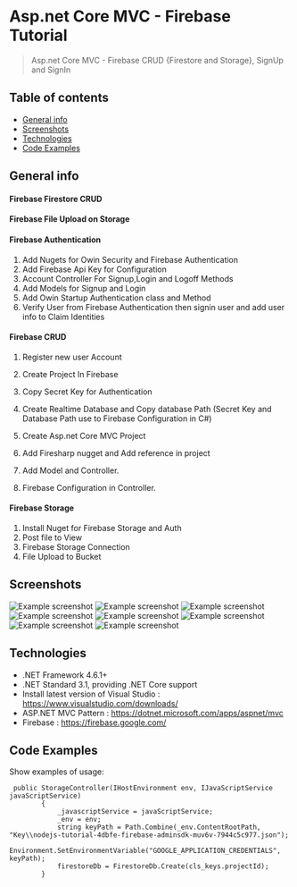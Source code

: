 # Asp.net Core MVC - Firebase Tutorial
> Asp.net Core MVC - Firebase CRUD {Firestore and Storage}, SignUp and SignIn

## Table of contents
* [General info](#general-info)
* [Screenshots](#screenshots)
* [Technologies](#technologies)
* [Code Examples](#code-examples)

## General info
<h4>Firebase Firestore CRUD</h4>
<h4>Firebase File Upload on Storage</h4>
<h4>Firebase Authentication</h4>

1. Add Nugets for Owin Security and Firebase Authentication
2. Add Firebase Api Key for Configuration
3. Account Controller For Signup,Login and Logoff Methods
4. Add Models for Signup and Login
5. Add Owin Startup Authentication class and Method
6. Verify User from Firebase Authentication then signin user and add user info to Claim Identities


<h4>Firebase CRUD</h4>

1. Register new user Account

2. Create Project In Firebase
3. Copy Secret Key for Authentication
4. Create Realtime Database and Copy database Path (Secret Key and Database Path use to Firebase Configuration in C#)
5. Create Asp.net Core MVC Project
6. Add Firesharp nugget and Add reference in project
7. Add Model and Controller.
8. Firebase Configuration in Controller.


<h4> Firebase Storage</h4>

1. Install Nuget for Firebase Storage and Auth
2. Post file to View
3. Firebase Storage Connection
4. File Upload to Bucket

## Screenshots
![Example screenshot](./BS_Core_WepApp/ScreenShot/ScreenShot/Account-SignUp.jpg)
![Example screenshot](../ScreenShot/Account-SignIn.jpg)
![Example screenshot](../ScreenShot/Account-ForgotPassword.jpg)
![Example screenshot](../ScreenShot/Storage-index.png)
![Example screenshot](../ScreenShot/Storage-Create.png)
![Example screenshot](../ScreenShot/Storage-Delete.png)
![Example screenshot](../ScreenShot/Storage-Details.png)
![Example screenshot](../ScreenShot/Storage-Edit.jpg)

## Technologies
* .NET Framework 4.6.1+
* .NET Standard 3.1, providing .NET Core support
* Install latest version of Visual Studio : https://www.visualstudio.com/downloads/
* ASP.NET MVC Pattern : https://dotnet.microsoft.com/apps/aspnet/mvc
* Firebase : https://firebase.google.com/

## Code Examples
Show examples of usage:
```
 public StorageController(IHostEnvironment env, IJavaScriptService javaScriptService)
        {
            _javascriptService = javaScriptService;
            _env = env;
            string keyPath = Path.Combine(_env.ContentRootPath, "Key\\nodejs-tutorial-4dbfe-firebase-adminsdk-muv6v-7944c5c977.json");
            Environment.SetEnvironmentVariable("GOOGLE_APPLICATION_CREDENTIALS", keyPath);
            firestoreDb = FirestoreDb.Create(cls_keys.projectId);
        }
```

